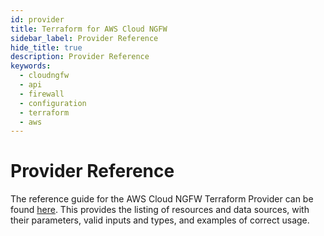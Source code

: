 ```yaml
---
id: provider
title: Terraform for AWS Cloud NGFW
sidebar_label: Provider Reference
hide_title: true
description: Provider Reference
keywords:
  - cloudngfw
  - api
  - firewall
  - configuration
  - terraform
  - aws
---
```


# Provider Reference

The reference guide for the AWS Cloud NGFW Terraform Provider can be found [here](https://registry.terraform.io/providers/PaloAltoNetworks/cloudngfwaws/latest/docs). This provides the listing of resources and data sources, with their parameters, valid inputs and types, and examples of correct usage.
